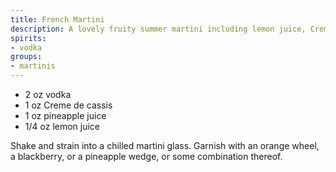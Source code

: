 ```yaml
---
title: French Martini
description: A lovely fruity summer martini including lemon juice, Creme de cassis, and pineapple juice.
spirits:
- vodka
groups:
- martinis
---
```


- 2 oz vodka
- 1 oz Creme de cassis
- 1 oz pineapple juice
- 1/4 oz lemon juice

Shake and strain into a chilled martini glass.  Garnish with an orange wheel,
a blackberry, or a pineapple wedge, or some combination thereof.
